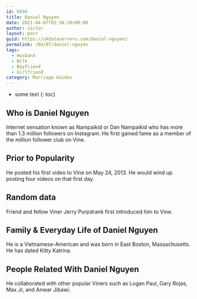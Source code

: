 ```yaml
---
id: 6936
title: Daniel Nguyen
date: 2021-04-07T02:38:39+00:00
author: victor
layout: post
guid: https://ukdataservers.com/daniel-nguyen/
permalink: /04/07/daniel-nguyen
tags:
  - Husband
  - Wife
  - Boyfriend
  - Girlfriend
category: Marriage Guides
---
```


* some text
{: toc}


## Who is Daniel Nguyen



Internet sensation known as Nampaikid or Dan Nampaikid who has more than 1.3 million followers on Instagram. He first gained fame as a member of the million follower club on Vine.

                
                
                
## Prior to Popularity



He posted his first video to Vine on May 24, 2013. He would wind up posting four videos on that first day.

                
                
                
## Random data



Friend and fellow Viner Jerry Purpdrank first introduced him to Vine.

                
                
                
## Family & Everyday Life of Daniel Nguyen



He is a Vietnamese-American and was born in East Boston, Massachusetts. He has dated Kitty Katrina.

                
                
                
## People Related With Daniel Nguyen



He collaborated with other popular Viners such as Logan Paul, Gary Rojas, Max Jr, and Anwar Jibawi.

                
              
            
          
          
          